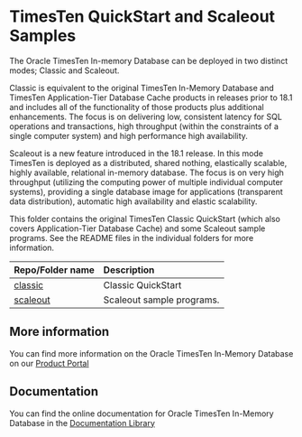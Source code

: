 # TimesTen QuickStart and Scaleout Samples

The Oracle TimesTen In-memory Database can be deployed in two distinct modes; Classic and Scaleout.

Classic is equivalent to the original TimesTen In-Memory Database and TimesTen Application-Tier Database Cache products in releases prior to 18.1 and includes all of the functionality of those products plus additional enhancements. The focus is on delivering low, consistent latency for SQL operations and transactions, high throughput (within the constraints of a single computer system) and high performance high availability.

Scaleout is a new feature introduced in the 18.1 release. In this mode TimesTen is deployed as a distributed, shared nothing, elastically scalable, highly available, relational in-memory database. The focus is on very high throughput (utilizing the computing power of multiple individual computer systems), providing a single database image for applications (transparent data distribution), automatic high availability and elastic scalability.

This folder contains the original TimesTen Classic QuickStart (which also covers Application-Tier Database Cache) and some Scaleout sample programs. See the README files in the individual folders for more information.

| Repo/Folder name            | Description                                     |
| :-------------------------- | :---------------------------------------------- |
| [classic](./classic)        | Classic QuickStart                         |
| [scaleout](./scaleout)              | Scaleout sample programs.                      |

## More information
You can find more information on the Oracle TimesTen In-Memory Database on our [Product Portal](https://www.oracle.com/database/technologies/related/timesten.html)

## Documentation
You can find the online documentation for Oracle TimesTen In-Memory Database in the [Documentation Library](https://docs.oracle.com/database/timesten-18.1/)
